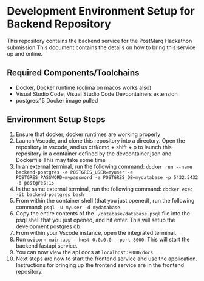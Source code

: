 # Development Environment Setup for Backend Repository
This repository contains the backend service for the PostMarq Hackathon submission
This document contains the details on how to bring this service up and online.

## Required Components/Toolchains
- Docker, Docker runtime (colima on macos works also)
- Visual Studio Code, Visual Studio Code Devcontainers extension
- postgres:15 Docker image pulled

## Environment Setup Steps
1. Ensure that docker, docker runtimes are working properly
2. Launch Vscode, and clone this repository into a directory. 
Open the repository in vscode, and us ctrl/cmd + shift + p to launch this repository in a container defined by the devcontainer.json and Dockerfile
This may take some time
3. In an external terminal, run the following command:
`docker run --name backend-postgres -e POSTGRES_USER=myuser -e POSTGRES_PASSWORD=mypassword -e POSTGRES_DB=mydatabase -p 5432:5432 -d postgres:15`
4. In the same external terminal, run the following command:
`docker exec -it backend-postgres bash`
5. From within the container shell (that you just opened), run the following command:
`psql -U myuser -d mydatabase`
6. Copy the entire contents of the `./database/database.psql` file into the psql shell that you just opened, and hit enter. 
This will setup the development postgres db.
7. From within your Vscode instance, open the integrated terminal.
8. Run `uvicorn main:app --host 0.0.0.0 --port 8000`. This will start the backend fastapi service.
9. You can now view the api docs at `localhost:8000/docs`.
10. Next steps are now to start the frontend service and use the application. Instructions for bringing up the frontend service are in the frontend repository.



